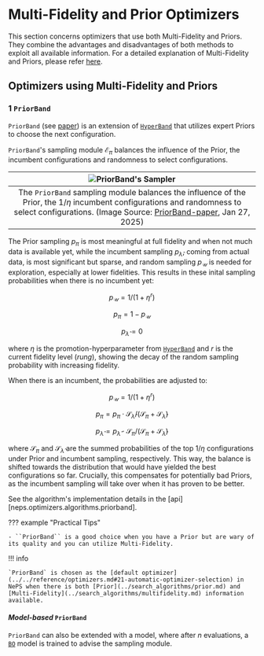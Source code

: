 # Multi-Fidelity and Prior Optimizers

This section concerns optimizers that use both Multi-Fidelity and Priors. They combine the advantages and disadvantages of both methods to exploit all available information.
For a detailed explanation of Multi-Fidelity and Priors, please refer [here](landing_page_algo.md).

## Optimizers using Multi-Fidelity and Priors

### 1 `PriorBand`

`PriorBand` (see [paper](https://openreview.net/pdf?id=uoiwugtpCH)) is an extension of [`HyperBand`](../../reference/search_algorithms/multifidelity.md#2-hyperband) that utilizes expert Priors to choose the next configuration.

``PriorBand``'s sampling module $\mathcal{E}_\pi$ balances the influence of the Prior, the incumbent configurations and randomness to select configurations.

|![PriorBand's Sampler](../../doc_images/optimizers/priorband_sampler.jpg)|
|:--:|
|The ``PriorBand`` sampling module balances the influence of the Prior, the $1/\eta$ incumbent configurations and randomness to select configurations. (Image Source: [PriorBand-paper](https://openreview.net/pdf?id=uoiwugtpCH), Jan 27, 2025)|

The Prior sampling $p_\pi$ is most meaningful at full fidelity and when not much data is available yet, while the incumbent sampling $p_{\hat{\lambda}}$, coming from actual data, is most significant but sparse, and random sampling $p_{\mathcal{U}}$ is needed for exploration, especially at lower fidelities. This results in these inital sampling probabilities when there is no incumbent yet:

$$
p_{\mathcal{U}}=1/(1+\eta^r)
$$

$$
p_\pi=1-p_{\mathcal{U}}
$$

$$
p_{\hat{\lambda}}=0
$$

where $\eta$ is the promotion-hyperparameter from [`HyperBand`](../../reference/search_algorithms/multifidelity.md#2-hyperband) and $r$ is the current fidelity level (_rung_), showing the decay of the random sampling probability with increasing fidelity.

When there is an incumbent, the probabilities are adjusted to:

$$
p_{\mathcal{U}}=1/(1+\eta^r)
$$

$$
p_\pi=p_\pi\cdot\mathcal{S}_{\hat{\lambda}}/(\mathcal{S}_\pi+\mathcal{S}_{\hat{\lambda}})
$$

$$
p_{\hat{\lambda}}=p_{\hat{\lambda}}\cdot\mathcal{S}_{\pi}/(\mathcal{S}_\pi+\mathcal{S}_{\hat{\lambda}})
$$

where $\mathcal{S}_\pi$ and $\mathcal{S}_{\hat{\lambda}}$ are the summed probabilities of the top $1/\eta$ configurations under Prior and incumbent sampling, respectively. This way, the balance is shifted towards the distribution that would have yielded the best configurations so far. Crucially, this compensates for potentially bad Priors, as the incumbent sampling will take over when it has proven to be better.

See the algorithm's implementation details in the [api][neps.optimizers.algorithms.priorband].

??? example "Practical Tips"

    - ``PriorBand`` is a good choice when you have a Prior but are wary of its quality and you can utilize Multi-Fidelity.

!!! info

    `PriorBand` is chosen as the [default optimizer](../../reference/optimizers.md#21-automatic-optimizer-selection) in NePS when there is both [Prior](../search_algorithms/prior.md) and [Multi-Fidelity](../search_algorithms/multifidelity.md) information available.

#### _Model-based_ `PriorBand`

`PriorBand` can also be extended with a model, where after $n$ evaluations, a [`BO`](../search_algorithms/bayesian_optimization.md) model is trained to advise the sampling module.

